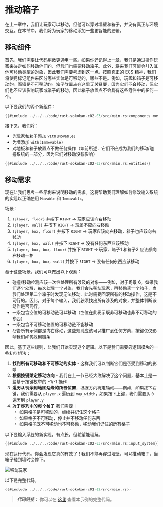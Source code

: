 
# 推动箱子

在上一章中，我们让玩家可以移动，但他可以穿过墙壁和箱子，并没有真正与环境交互。在本节中，我们将为玩家的移动添加一些更智能的逻辑。

## 移动组件

首先，我们需要让代码稍微更通用一些。如果你还记得上一章，我们是通过操作玩家来决定如何移动他们的，但我们也需要移动箱子。此外，将来我们可能会引入其他可移动类型的对象，因此我们需要考虑到这一点。按照真正的 ECS 精神，我们将使用标记组件来区分哪些实体是可移动的，哪些不是。例如，玩家和箱子是可移动的，而墙是不可移动的。箱子放置点在这里无关紧要，因为它们不会移动，但它们也不应该影响玩家或箱子的移动，因此箱子放置点不会具有这些组件中的任何一个。

以下是我们的两个新组件：

```rust
{{#include ../../../code/rust-sokoban-c02-03/src/main.rs:components_movement}}
```

接下来，我们将：

* 为玩家和箱子添加 `with(Movable)`
* 为墙添加 `with(Immovable)`
* 对地板和箱子放置点不做任何操作（如前所述，它们不应成为我们的移动/碰撞系统的一部分，因为它们对移动没有影响）

```rust
{{#include ../../../code/rust-sokoban-c02-03/src/main.rs:entities}}
```

## 移动需求

现在让我们思考一些示例来说明移动的需求。这将帮助我们理解如何修改输入系统的实现以正确使用 `Movable` 和 `Immovable`。

场景：

1. `(player, floor)` 并按下 `RIGHT` -> 玩家应该向右移动
2. `(player, wall)` 并按下 `RIGHT` -> 玩家不应向右移动
3. `(player, box, floor)` 并按下 `RIGHT` -> 玩家应该向右移动，箱子也应该向右移动
4. `(player, box, wall)` 并按下 `RIGHT` -> 没有任何东西应该移动
5. `(player, box, box, floor)` 并按下 `RIGHT` -> 玩家、箱子1 和箱子2 应该都向右移动一格
6. `(player, box, box, wall)` 并按下 `RIGHT` -> 没有任何东西应该移动

基于这些场景，我们可以做出以下观察：

* 碰撞/移动检测应该一次性处理所有涉及的对象——例如，对于场景 6，如果我们逐个处理，每次处理一个对象，我们会先移动玩家，再移动第一个箱子，当我们处理第二个箱子时发现无法移动，此时需要回滚所有的移动操作，这是不可行的。因此，对于每个输入，我们必须找出所有涉及的对象，并整体判断该动作是否可行。
* 一条包含空位的可移动链可以移动（空位在此表示既非可移动也非不可移动的东西）
* 一条包含不可移动位置的可移动链不能移动
* 尽管所有示例都是向右移动，这些规则应该可以推广到任何方向，按键仅仅影响我们如何找到链条

因此，基于这些规则，让我们开始实现这个逻辑。以下是我们需要的逻辑模块的一些初步想法：

1. **找到所有可移动和不可移动的实体** - 这样我们可以判断它们是否受到移动的影响
2. **根据按键确定移动方向** - 我们在上一节已经大致解决了这个问题，基本上是一些基于按键枚举的 +1/-1 操作
3. **遍历从玩家到地图边缘的所有位置**，根据方向确定轴线——例如，如果按下右键，我们需要从 `player.x` 遍历到 `map_width`，如果按下上键，我们需要从 `0` 遍历到 `player.y`
4. **对于序列中的每个格子** 我们需要：
    * 如果格子是可移动的，继续并记住这个格子
    * 如果格子不可移动，停止并不移动任何东西
    * 如果格子既不可移动也不可移动，移动我们记住的所有格子

以下是输入系统的新实现，有点长，但希望能理解。

```rust
{{#include ../../../code/rust-sokoban-c02-03/src/main.rs:input_system}}
```

现在运行代码，你会发现它真的有效了！我们不能再穿过墙壁，可以推动箱子，当箱子碰到墙时会停下。

![移动玩家](./images/movement.gif)

以下是完整代码。

```rust
{{#include ../../../code/rust-sokoban-c02-03/src/main.rs}}
```

> **_代码链接：_**  你可以在 [这里](https://github.com/iolivia/rust-sokoban/tree/master/code/rust-sokoban-c02-03) 查看本示例的完整代码。
